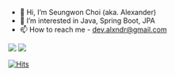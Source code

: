 - 👋 Hi, I’m Seungwon Choi (aka. Alexander)
- 👀 I’m interested in Java, Spring Boot, JPA
- 📫 How to reach me - dev.alxndr@gmail.com

<p>
  <img src="https://img.shields.io/badge/SpringBoot-F05138?style=flat-square&logo=Spring-boot&logoColor=white"/>
  <img src="https://img.shields.io/badge/Hibernate-F05138?style=flat-square&logo=Hibernate&logoColor=white"/>
</p>

[![Hits](https://hits.seeyoufarm.com/api/count/incr/badge.svg?url=https%3A%2F%2Fgithub.com%2Fdev-alxndr&count_bg=%2379C83D&title_bg=%23555555&icon=&icon_color=%23E7E7E7&title=hits&edge_flat=false)](https://hits.seeyoufarm.com)

<!---
dev-alxndr/dev-alxndr is a ✨ special ✨ repository because its `README.md` (this file) appears on your GitHub profile.
You can click the Preview link to take a look at your changes.
--->



